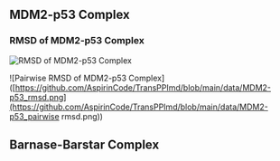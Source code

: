 
## MDM2-p53 Complex

### RMSD of MDM2-p53 Complex  

![RMSD of MDM2-p53 Complex](https://github.com/AspirinCode/TransPPImd/blob/main/data/MDM2-p53_rmsd.png)


![Pairwise RMSD of MDM2-p53 Complex]([https://github.com/AspirinCode/TransPPImd/blob/main/data/MDM2-p53_rmsd.png](https://github.com/AspirinCode/TransPPImd/blob/main/data/MDM2-p53_pairwise rmsd.png))


## Barnase-Barstar Complex

